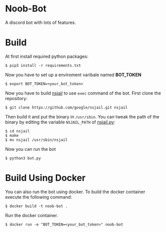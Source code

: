 # Noob-Bot
A discord bot with lots of features.

# Build
At first install required python packages:
```
$ pip3 install -r requirements.txt
```

Now you have to set up a enviroment varibale named **BOT_TOKEN**
```
$ export BOT_TOKEN=<your_bot_token>
```

Now you have to build [nsjail](https://github.com/google/nsjail.git) to use `exec` command of the bot.
First clone the repository:
```
$ git clone https://github.com/google/nsjail.git nsjail
```
Then build it and put the binary in `/usr/sbin`. You can tweak the path of the binary by editing the variable `NSJAIL_PATH` of [nsjail.py](cogs/helpers/snekbox/nsjail.py):
```
$ cd nsjail
$ make
$ mv nsjail /usr/sbin/nsjail
```
Now you can run the bot
```
$ python3 bot.py
```

# Build Using Docker
You can also run the bot using docker. To build the docker container execute the following command:
```
$ docker build -t noob-bot .
```

Run the docker container.
```
$ docker run -e "BOT_TOKEN=<your_bot_token>" noob-bot
```